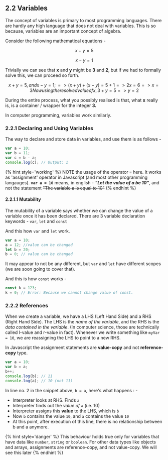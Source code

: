## 2.2 Variables

The concept of variables is primary to most programming languages. There are hardly any high language that does not deal with variables. This is so because, variables are an important concept of algebra.

Consider the following  mathematical equations - 

$$ x + y = 5 $$ 
   
$$ x - y = 1 $$

Trivially we can see that **x** and **y** might be **3** and **2**, but if we had to formally solve this, we can proceed so forth.

```math
x + y = 5, and x - y = 1;
=> (x + y) + (x - y) = 5 + 1
=> 2x = 6
=> x = 3

Now using the resolved value of x,
   3 + y = 5
=> y = 2
```

During the entire process, what you possibly realised is that, what **x** really is, is a container / wrapper for the integer **3.**

In computer programming, variables work similarly.

### 2.2.1 Declaring and Using Variables

The way to declare and store data in variables, and use them is as follows -

```js
var a = 10;
var b = 11;
var c = b - a;
console.log(c); // Output: 1
```
{% hint style='working' %}
NOTE the usage of the operator **`=`** here. It works as 'assignment' operator in Javascript \(and most other programming langauges\). **`var a = 10`** means, in english - _**"Let the value of a be 10"**_, and not the statement ~~"The variable a is equal to 10"~~
{% endhint %}

#### 2.2.1.1 Mutability

The mutability of a variable says whether we can change the value of a  variable once it has been declared. There are 3 variable declaration keywords - `var`, `let` and `const`

And this how `var` and `let` work.

```js
var a = 10;
a = 12; //value can be changed
let b = 20;
b = 0; // value can be changed
```

It may appear to not be any different, but `var` and `let` have different scopes \(we are soon going to cover that\).

And this is how `const` works -

```js
const k = 123;
k = 0; // Error: Because we cannot change value of const.
```

### 2.2.2 References

When we create a variable, we have a LHS (Left Hand Side) and a RHS (Right Hand Side). The LHS is the _name of the variable_, and the RHS is the _data contained in the variable_. (In computer science, those are technically called l-value and r-value in fact).
Whenever we write something like `myVar = 10`, we are reassigning the LHS to point to a new RHS.

In Javascript the assignment statements are **value-copy** and not **reference-copy** type.   

```js
var a = 10;
var b = a;
b++;
console.log(b); // 11
console.log(a); // 10 (not 11)
```

In line no. 2 in the snippet above, `b = a`, here's what happens : -
 - Interpreter looks at RHS. Finds `a`
 - Interpreter finds out the _value of `a`_ (i.e. 10)
 - Interpreter assigns this **value** to the LHS, which is `b`
 - Now `b` contains the value `10`, and `a` contains the value `10`
 - At this point, after execution of this line, there is no relationship between b and a anymore.

{% hint style='danger' %}
This behaviour holds true only for variables that have data like `number`, `string` or `boolean`. For other data types like objects and arrays, assignments are reference-copy, and not value-copy. We will see this later
{% endhint %}
